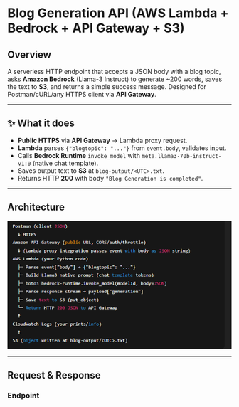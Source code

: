 # Blog Generation API (AWS Lambda + Bedrock + API Gateway + S3)

## Overview
A serverless HTTP endpoint that accepts a JSON body with a blog topic, asks **Amazon Bedrock** (Llama-3 Instruct) to generate ~200 words, saves the text to **S3**, and returns a simple success message. Designed for Postman/cURL/any HTTPS client via **API Gateway**.

---

## ✨ What it does
- **Public HTTPS** via **API Gateway** → Lambda proxy request.
- **Lambda** parses `{"blogtopic": "..."}` from `event.body`, validates input.
- Calls **Bedrock Runtime** `invoke_model` with `meta.llama3-70b-instruct-v1:0` (native chat template).
- Saves output text to **S3** at `blog-output/<UTC>.txt`.
- Returns HTTP **200** with body `"Blog Generation is completed"`.

---

## Architecture
![High-level flow](Screenshots/66.png)

---

## Request & Response

### Endpoint




